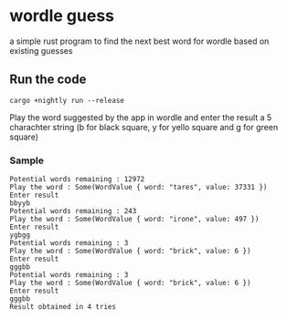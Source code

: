 # wordle guess
a simple rust program to find the next best word for wordle based on existing guesses

## Run the code
```
cargo +nightly run --release
```
Play the word suggested by the app in wordle and enter the result a 5 charachter string (b for black square, y for yello square and g for green square)

### Sample
```
Potential words remaining : 12972
Play the word : Some(WordValue { word: "tares", value: 37331 })
Enter result
bbyyb
Potential words remaining : 243
Play the word : Some(WordValue { word: "irone", value: 497 })
Enter result
ygbgg
Potential words remaining : 3
Play the word : Some(WordValue { word: "brick", value: 6 })
Enter result
gggbb
Potential words remaining : 3
Play the word : Some(WordValue { word: "brick", value: 6 })
Enter result
gggbb
Result obtained in 4 tries
```
